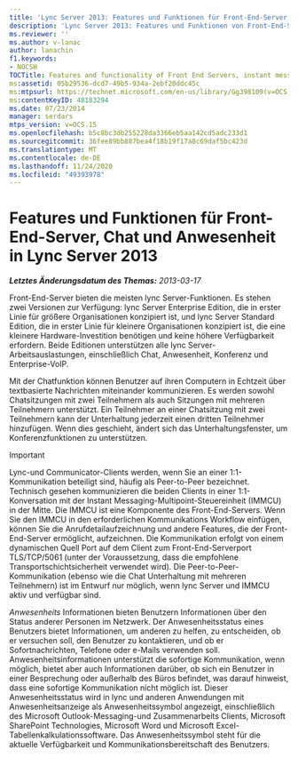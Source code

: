 ```yaml
---
title: 'Lync Server 2013: Features und Funktionen für Front-End-Server, Chat und Anwesenheit'
description: 'Lync Server 2013: Features und Funktionen von Front-End-Servern, Instant Messaging und Anwesenheitsinformationen.'
ms.reviewer: ''
ms.author: v-lanac
author: lanachin
f1.keywords:
- NOCSH
TOCTitle: Features and functionality of Front End Servers, instant messaging, and presence
ms:assetid: 05b29536-dcd7-49b5-934a-2ebf20ddc45c
ms:mtpsurl: https://technet.microsoft.com/en-us/library/Gg398109(v=OCS.15)
ms:contentKeyID: 48183294
ms.date: 07/23/2014
manager: serdars
mtps_version: v=OCS.15
ms.openlocfilehash: b5c8bc3db255228da3366eb5aa142cd5adc233d1
ms.sourcegitcommit: 36fee89bb887bea4f18b19f17a8c69daf5bc423d
ms.translationtype: MT
ms.contentlocale: de-DE
ms.lasthandoff: 11/24/2020
ms.locfileid: "49393978"
---
```

# <a name="features-and-functionality-of-front-end-servers-instant-messaging-and-presence-in-lync-server-2013"></a>Features und Funktionen für Front-End-Server, Chat und Anwesenheit in Lync Server 2013

<div data-xmlns="http://www.w3.org/1999/xhtml">

<div class="topic" data-xmlns="http://www.w3.org/1999/xhtml" data-msxsl="urn:schemas-microsoft-com:xslt" data-cs="https://msdn.microsoft.com/">

<div data-asp="https://msdn2.microsoft.com/asp">



</div>

<div id="mainSection">

<div id="mainBody">

<span> </span>

_**Letztes Änderungsdatum des Themas:** 2013-03-17_

Front-End-Server bieten die meisten lync Server-Funktionen. Es stehen zwei Versionen zur Verfügung: lync Server Enterprise Edition, die in erster Linie für größere Organisationen konzipiert ist, und lync Server Standard Edition, die in erster Linie für kleinere Organisationen konzipiert ist, die eine kleinere Hardware-Investition benötigen und keine höhere Verfügbarkeit erfordern. Beide Editionen unterstützen alle lync Server-Arbeitsauslastungen, einschließlich Chat, Anwesenheit, Konferenz und Enterprise-VoIP.

Mit der Chatfunktion können Benutzer auf ihren Computern in Echtzeit über textbasierte Nachrichten miteinander kommunizieren. Es werden sowohl Chatsitzungen mit zwei Teilnehmern als auch Sitzungen mit mehreren Teilnehmern unterstützt. Ein Teilnehmer an einer Chatsitzung mit zwei Teilnehmern kann der Unterhaltung jederzeit einen dritten Teilnehmer hinzufügen. Wenn dies geschieht, ändert sich das Unterhaltungsfenster, um Konferenzfunktionen zu unterstützen.

<div>


> [!IMPORTANT]
> Lync-und Communicator-Clients werden, wenn Sie an einer 1:1-Kommunikation beteiligt sind, häufig als Peer-to-Peer bezeichnet. Technisch gesehen kommunizieren die beiden Clients in einer 1:1-Konversation mit der Instant Messaging-Multipoint-Steuereinheit (IMMCU) in der Mitte. Die IMMCU ist eine Komponente des Front-End-Servers. Wenn Sie den IMMCU in den erforderlichen Kommunikations Workflow einfügen, können Sie die Anrufdetailaufzeichnung und andere Features, die der Front-End-Server ermöglicht, aufzeichnen. Die Kommunikation erfolgt von einem dynamischen Quell Port auf dem Client zum Front-End-Serverport TLS/TCP/5061 (unter der Voraussetzung, dass die empfohlene Transportschichtsicherheit verwendet wird). Die Peer-to-Peer-Kommunikation (ebenso wie die Chat Unterhaltung mit mehreren Teilnehmern) ist im Entwurf nur möglich, wenn lync Server und IMMCU aktiv und verfügbar sind.



</div>

*Anwesenheits* Informationen bieten Benutzern Informationen über den Status anderer Personen im Netzwerk. Der Anwesenheitsstatus eines Benutzers bietet Informationen, um anderen zu helfen, zu entscheiden, ob er versuchen soll, den Benutzer zu kontaktieren, und ob er Sofortnachrichten, Telefone oder e-Mails verwenden soll. Anwesenheitsinformationen unterstützt die sofortige Kommunikation, wenn möglich, bietet aber auch Informationen darüber, ob sich ein Benutzer in einer Besprechung oder außerhalb des Büros befindet, was darauf hinweist, dass eine sofortige Kommunikation nicht möglich ist. Dieser Anwesenheitsstatus wird in lync und anderen Anwendungen mit Anwesenheitsanzeige als Anwesenheitssymbol angezeigt, einschließlich des Microsoft Outlook-Messaging-und Zusammenarbeits Clients, Microsoft SharePoint Technologies, Microsoft Word und Microsoft Excel-Tabellenkalkulationssoftware. Das Anwesenheitssymbol steht für die aktuelle Verfügbarkeit und Kommunikationsbereitschaft des Benutzers.

</div>

<span> </span>

</div>

</div>

</div>

